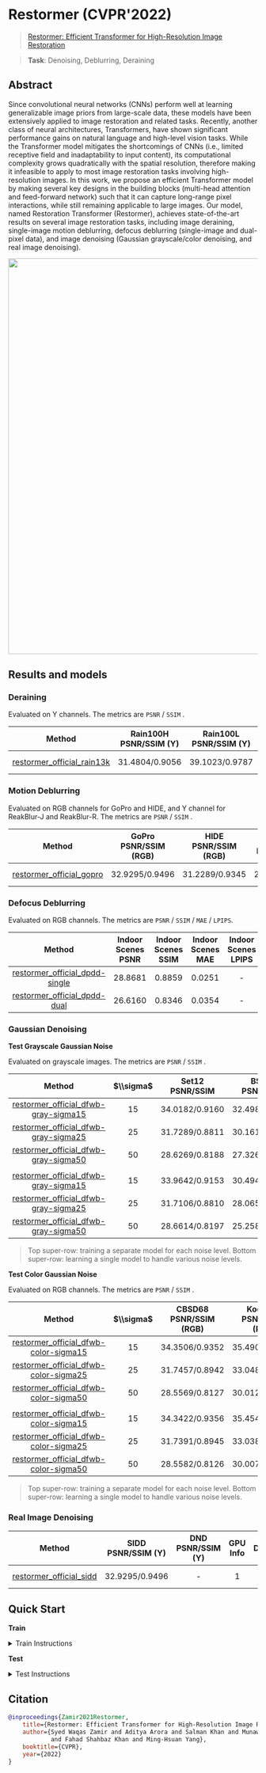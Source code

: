 # Restormer (CVPR'2022)

> [Restormer: Efficient Transformer for High-Resolution Image Restoration](https://arxiv.org/abs/2111.09881)

> **Task**: Denoising, Deblurring, Deraining

<!-- [ALGORITHM] -->

## Abstract

<!-- [ABSTRACT] -->

Since convolutional neural networks (CNNs) perform well at learning generalizable image priors from large-scale data, these models have been extensively applied to image restoration and related tasks. Recently, another class of neural architectures, Transformers, have shown significant performance gains on natural language and high-level vision tasks. While the Transformer model mitigates the shortcomings of CNNs (i.e., limited receptive field and inadaptability to input content), its computational complexity grows quadratically with the spatial resolution, therefore making it infeasible to apply to most image restoration tasks involving high-resolution images. In this work, we propose an efficient Transformer model by making several key designs in the building blocks (multi-head attention and feed-forward network) such that it can capture long-range pixel interactions, while still remaining applicable to large images. Our model, named Restoration Transformer (Restormer), achieves state-of-the-art results on several image restoration tasks, including image deraining, single-image motion deblurring, defocus deblurring (single-image and dual-pixel data), and image denoising (Gaussian grayscale/color denoising, and real image denoising).

<!-- [IMAGE] -->

<div align=center >
 <img src="https://user-images.githubusercontent.com/49083766/206964466-95de972a-ff92-4493-9097-73118590d78f.png" width="800"/>
</div >

## Results and models

### **Deraining**

Evaluated on Y channels. The metrics are `PSNR` / `SSIM` .

|              Method               | Rain100H<br>PSNR/SSIM (Y) | Rain100L<br>PSNR/SSIM (Y) | Test100<br>PSNR/SSIM (Y) | Test1200<br>PSNR/SSIM (Y) | Test2800<br>PSNR/SSIM (Y) | GPU Info |              Download               |
| :-------------------------------: | :-----------------------: | :-----------------------: | :----------------------: | :-----------------------: | :-----------------------: | :------: | :---------------------------------: |
| [restormer_official_rain13k](/configs/restormer/restormer_official_rain13k.py) |      31.4804/0.9056       |      39.1023/0.9787       |      32.0287/0.9239      |      33.2251/0.9272       |      34.2170/0.9451       |    1     | [model](https://download.openmmlab.com/mmediting/restormer/restormer_official_rain13k-2be7b550.pth) \| log |

### **Motion Deblurring**

Evaluated on RGB channels for GoPro and HIDE, and Y channel for ReakBlur-J and ReakBlur-R. The metrics are `PSNR` / `SSIM` .

|                    Method                    | GoPro<br>PSNR/SSIM (RGB) | HIDE<br>PSNR/SSIM (RGB) | RealBlur-J<br>PSNR/SSIM (Y) | RealBlur-R<br>PSNR/SSIM (Y) | GPU Info |                    Download                     |
| :------------------------------------------: | :----------------------: | :---------------------: | :-------------------------: | :-------------------------: | :------: | :---------------------------------------------: |
| [restormer_official_gopro](/configs/restormer/restormer_official_gopro.py) |      32.9295/0.9496      |     31.2289/0.9345      |       28.4356/0.8681        |       35.9141/0.9707        |    1     | [model](https://download.openmmlab.com/mmediting/restormer/restormer_official_gopro-db7363a0.pth) \| log |

### **Defocus Deblurring**

Evaluated on RGB channels. The metrics are `PSNR` / `SSIM` / `MAE` / `LPIPS`.

|                                         Method                                         | Indoor Scenes PSNR | Indoor Scenes SSIM | Indoor Scenes MAE | Indoor Scenes LPIPS | Outdoor Scenes PSNR | Outdoor Scenes SSIM | Outdoor Scenes MAE | Outdoor Scenes LPIPS | Combined PSNR | Combined SSIM | Combined MAE | Combined LPIPS | GPU Info |                                                    Download                                                    |
| :------------------------------------------------------------------------------------: | :----------------: | :----------------: | :---------------: | :-----------------: | :-----------------: | :-----------------: | :----------------: | :------------------: | :-----------: | :-----------: | :----------: | :------------: | :------: | :------------------------------------------------------------------------------------------------------------: |
| [restormer_official_dpdd-single](/configs/restormer/restormer_official_dpdd-single.py) |      28.8681       |       0.8859       |      0.0251       |          -          |       23.2410       |       0.7509        |       0.0499       |          -           |    25.9805    |    0.8166     |    0.0378    |       -        |    1     | [model](https://download.openmmlab.com/mmediting/restormer/restormer_official_dpdd-single-6bc31582.pth) \| log |
|   [restormer_official_dpdd-dual](/configs/restormer/restormer_official_dpdd-dual.py)   |      26.6160       |       0.8346       |      0.0354       |          -          |       26.6160       |       0.8346        |       0.0354       |          -           |    26.6160    |    0.8346     |    0.0354    |       -        |    1     |       [model](https://download.openmmlab.com/mmediting/restormer_official_dpdd-dual-52c94c00.pth) \| log       |

### **Gaussian Denoising**

**Test Grayscale Gaussian Noise**

Evaluated on grayscale images. The metrics are `PSNR` / `SSIM` .

|                             Method                             | $\\sigma$ | Set12<br>PSNR/SSIM | BSD68<br>PSNR/SSIM | Urban100<br>PSNR/SSIM | GPU Info |                             Download                             |
| :------------------------------------------------------------: | :-------: | :----------------: | :----------------: | :-------------------: | :------: | :--------------------------------------------------------------: |
| [restormer_official_dfwb-gray-sigma15](/configs/restormer/restormer_official_dfwb-gray-sigma15.py) |    15     |   34.0182/0.9160   |   32.4987/0.8940   |    34.4336/0.9419     |    1     | [model](https://download.openmmlab.com/mmediting/restormer/restormer_official_dfwb-gray-sigma15-da74417f.pth) \| log |
| [restormer_official_dfwb-gray-sigma25](/configs/restormer/restormer_official_dfwb-gray-sigma25.py) |    25     |   31.7289/0.8811   |   30.1613/0.8370   |    32.1162/0.9140     |    1     | [model](https://download.openmmlab.com/mmediting/restormer/restormer_official_dfwb-gray-sigma25-08010841.pth) \| log |
| [restormer_official_dfwb-gray-sigma50](/configs/restormer/restormer_official_dfwb-gray-sigma50.py) |    50     |   28.6269/0.8188   |   27.3266/0.7434   |    28.9636/0.8571     |    1     | [model](https://download.openmmlab.com/mmediting/restormer/restormer_official_dfwb-gray-sigma50-ee852dfe.pth) \| log |
|                                                                |           |                    |                    |                       |          |                                                                  |
| [restormer_official_dfwb-gray-sigma15](/configs/restormer/restormer_official_dfwb-gray-sigma15.py) |    15     |   33.9642/0.9153   |   30.4941/0.8040   |    34.3152/0.9409     |    1     | [model](https://download.openmmlab.com/mmediting/restormer/restormer_official_dfwb-gray-blind-5f094bcc.pth) \| log |
| [restormer_official_dfwb-gray-sigma25](/configs/restormer/restormer_official_dfwb-gray-sigma25.py) |    25     |   31.7106/0.8810   |   28.0652/0.7108   |    32.0457/0.9131     |    1     | [model](https://download.openmmlab.com/mmediting/restormer/restormer_official_dfwb-gray-blind-5f094bcc.pth) \| log |
| [restormer_official_dfwb-gray-sigma50](/configs/restormer/restormer_official_dfwb-gray-sigma50.py) |    50     |   28.6614/0.8197   |   25.2580/0.5736   |    28.9848/0.8571     |    1     | [model](https://download.openmmlab.com/mmediting/restormer/restormer_official_dfwb-gray-blind-5f094bcc.pth) \| log |

> Top super-row: training a separate model for each noise level. Bottom super-row: learning a single model to handle various noise levels.

**Test Color Gaussian Noise**

Evaluated on RGB channels. The metrics are `PSNR` / `SSIM` .

|                 Method                 | $\\sigma$ | CBSD68<br>PSNR/SSIM (RGB) | Kodak24<br>PSNR/SSIM (RGB) | McMaster<br>PSNR/SSIM (RGB) | Urban100<br>PSNR/SSIM (RGB) | GPU Info |                 Download                 |
| :------------------------------------: | :-------: | :-----------------------: | :------------------------: | :-------------------------: | :-------------------------: | :------: | :--------------------------------------: |
| [restormer_official_dfwb-color-sigma15](/configs/restormer/restormer_official_dfwb-color-sigma15.py) |    15     |      34.3506/0.9352       |       35.4900/0.9312       |       35.6072/0.9352        |       35.1522/0.9530        |    1     | [model](https://download.openmmlab.com/mmediting/restormer/restormer_official_dfwb-color-sigma15-012ceb71.pth) \| log |
| [restormer_official_dfwb-color-sigma25](/configs/restormer/restormer_official_dfwb-color-sigma25.py) |    25     |      31.7457/0.8942       |       33.0489/0.8943       |       33.3260/0.9066        |       32.9670/0.9317        |    1     | [model](https://download.openmmlab.com/mmediting/restormer/restormer_official_dfwb-color-sigma25-e307f222.pth) \| log |
| [restormer_official_dfwb-color-sigma50](/configs/restormer/restormer_official_dfwb-color-sigma50.py) |    50     |      28.5569/0.8127       |       30.0122/0.8238       |       30.2608/0.8515        |       30.0230/0.8902        |    1     | [model](https://download.openmmlab.com/mmediting/restormer/restormer_official_dfwb-color-sigma50-a991983d.pth) \| log |
|                                        |           |                           |                            |                             |                             |          |                                          |
| [restormer_official_dfwb-color-sigma15](/configs/restormer/restormer_official_dfwb-color-sigma15.py) |    15     |      34.3422/0.9356       |       35.4544/0.9308       |       35.5473/0.9344        |       35.0754/0.9524        |    1     | [model](https://download.openmmlab.com/mmediting/restormer/restormer_official_dfwb-color-blind-dfd03c9f.pth) \| log |
| [restormer_official_dfwb-color-sigma25](/configs/restormer/restormer_official_dfwb-color-sigma25.py) |    25     |      31.7391/0.8945       |       33.0380/0.8941       |       33.3040/0.9063        |       32.9165/0.9312        |    1     | [model](https://download.openmmlab.com/mmediting/restormer/restormer_official_dfwb-color-blind-dfd03c9f.pth) \| log |
| [restormer_official_dfwb-color-sigma50](/configs/restormer/restormer_official_dfwb-color-sigma50.py) |    50     |      28.5582/0.8126       |       30.0074/0.8233       |       30.2671/0.8520        |       30.0172/0.8898        |    1     | [model](https://download.openmmlab.com/mmediting/restormer/restormer_official_dfwb-color-blind-dfd03c9f.pth) \| log |

> Top super-row: training a separate model for each noise level. Bottom super-row: learning a single model to handle various noise levels.

### **Real Image Denoising**

|                                  Method                                  | SIDD<br>PSNR/SSIM (Y) | DND<br>PSNR/SSIM (Y) | GPU Info |                                    Download                                     |
| :----------------------------------------------------------------------: | :-------------------: | :------------------: | :------: | :-----------------------------------------------------------------------------: |
| [restormer_official_sidd](/configs/restormer/restormer_official_sidd.py) |    32.9295/0.9496     |          -           |    1     | [model](https://download.openmmlab.com/mmediting/restormer/restormer_official_sidd-9e7025db.pth) \| log |

## Quick Start

**Train**

<details>
<summary>Train Instructions</summary>

You can use the following commands to train a model with cpu or single/multiple GPUs.

```shell
# cpu train
# Motion Deblurring
CUDA_VISIBLE_DEVICES=-1 python tools/train.py configs/restormer/Deblurring/restormer_d48nb4668nrb4h1248-lr3e-4-300k_Gopro.py

# Deraining
CUDA_VISIBLE_DEVICES=-1 python tools/train.py configs/restormer/Deraining/restormer_d48nb4668nrb4h1248-lr3e-4-300k_Test100.py

# Defocus Deblurring
#Single Image
CUDA_VISIBLE_DEVICES=-1 python tools/train.py configs/restormer/DefocusDeblurring/restormer_d48nb4668nrb4h1248-lr3e-4-300k_SingleDPDD.py
#Dual Image
CUDA_VISIBLE_DEVICES=-1 python tools/train.py configs/restormer/DefocusDeblurring/restormer_d48nb4668nrb4h1248-lr3e-4-300k_DualDPDD.py

# Denoising
# Color Gaussian Noise
CUDA_VISIBLE_DEVICES=-1 python tools/train.py configs/restormer/Denoising/restormer_d48nb4668nrb4h1248-lr3e-4-300k_BSD68_GNoise_sigma15.py
# Grayscale Gaussian Noise
CUDA_VISIBLE_DEVICES=-1 python tools/train.py configs/restormer/Denoising/restormer_d48nb4668nrb4h1248-lr3e-4-300k_CBSD68_CNoise_sigma15.py

# single-gpu train
# Motion Deblurring
python tools/train.py configs/restormer/Deblurring/restormer_d48nb4668nrb4h1248-lr3e-4-300k_Gopro.py

# Deraining
python tools/train.py configs/restormer/Deraining/restormer_d48nb4668nrb4h1248-lr3e-4-300k_Test100.py

# Defocus Deblurring
#Single Image
python tools/train.py configs/restormer/DefocusDeblurring/restormer_d48nb4668nrb4h1248-lr3e-4-300k_SingleDPDD.py
#Dual Image
python tools/train.py configs/restormer/DefocusDeblurring/restormer_d48nb4668nrb4h1248-lr3e-4-300k_DualDPDD.py

# Denoising
# Color Gaussian Noise
python tools/train.py configs/restormer/Denoising/restormer_d48nb4668nrb4h1248-lr3e-4-300k_BSD68_GNoise_sigma15.py
# Grayscale Gaussian Noise
python tools/train.py configs/restormer/Denoising/restormer_d48nb4668nrb4h1248-lr3e-4-300k_CBSD68_CNoise_sigma15.py

# multi-gpu train
# Motion Deblurring
./tools/dist_train.sh configs/restormer/Deblurring/restormer_d48nb4668nrb4h1248-lr3e-4-300k_Gopro.py 1

# Deraining
./tools/dist_train.sh configs/restormer/Deraining/restormer_d48nb4668nrb4h1248-lr3e-4-300k_Test100.py 1

# Defocus Deblurring
#Single Image
./tools/dist_train.sh configs/restormer/DefocusDeblurring/restormer_d48nb4668nrb4h1248-lr3e-4-300k_SingleDPDD.py 1
#Dual Image
./tools/dist_train.sh configs/restormer/DefocusDeblurring/restormer_d48nb4668nrb4h1248-lr3e-4-300k_DualDPDD.py 1

# Denoising
# Color Gaussian Noise
./tools/dist_train.sh configs/restormer/Denoising/restormer_d48nb4668nrb4h1248-lr3e-4-300k_BSD68_GNoise_sigma15.py 1
# Grayscale Gaussian Noise
./tools/dist_train.sh configs/restormer/Denoising/restormer_d48nb4668nrb4h1248-lr3e-4-300k_CBSD68_CNoise_sigma15.py 1

```

For more details, you can refer to **Train a model** part in [train_test.md](/docs/en/user_guides/train_test.md#Train-a-model-in-MMEditing).

</details>

**Test**

<details>
<summary>Test Instructions</summary>

You can use the following commands to test a model with cpu or single/multiple GPUs.

```shell
# cpu test
# Motion Deblurring
CUDA_VISIBLE_DEVICES=-1 python tools/test.py configs/restormer/restormer_official_deblur.py Motion_Deblurring_checkpoint_path

# single-gpu test
# Motion Deblurring
python tools/test.py configs/restormer/restormer_official_deblur.py Motion_Deblurring_checkpoint_path

# multi-gpu test
# Motion Deblurring
./tools/dist_test.sh configs/restormer/restormer_official_deblur.py Motion_Deblurring_checkpoint_path

```

For more details, you can refer to **Test a pre-trained model** part in [train_test.md](/docs/en/user_guides/train_test.md#Test-a-pre-trained-model-in-MMEditing).

</details>

## Citation

```bibtex
@inproceedings{Zamir2021Restormer,
    title={Restormer: Efficient Transformer for High-Resolution Image Restoration},
    author={Syed Waqas Zamir and Aditya Arora and Salman Khan and Munawar Hayat
            and Fahad Shahbaz Khan and Ming-Hsuan Yang},
    booktitle={CVPR},
    year={2022}
}
```
